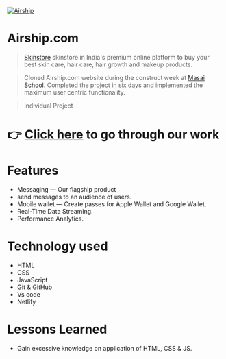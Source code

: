 

<!-- ![Logo](https://github.com/mayurisamanta/Best-Buyers/blob/main/Assets-1/best_buy.png?raw=true) -->
<a href='https://postimages.org/' target='_blank'><img src='https://i.postimg.cc/5ymWMhCk/Airship.jpg' border='0' alt='Airship'/></a>

# Airship.com

> [Skinstore](https://www.airship.com/) skinstore.in India's premium online platform to buy your best skin care, hair care, hair growth and makeup products.

> Cloned Airship.com website during the construct week at [Masai School](https://masaischool.com/). Completed the project in six days  and implemented the maximum user centric functionality.

> Individual Project 

# 👉 [Click here](https://creative-liger-fcaa8b.netlify.app/) to go through our work 

# Features

- Messaging — Our flagship product 
- send messages to an audience of users.
- Mobile wallet — Create passes for Apple Wallet and Google Wallet.
- Real-Time Data Streaming.
- Performance Analytics.

# Technology used 

- HTML
- CSS
- JavaScript
- Git & GitHub
- Vs code
- Netlify 

# Lessons Learned

- Gain excessive knowledge on application of HTML, CSS & JS.
